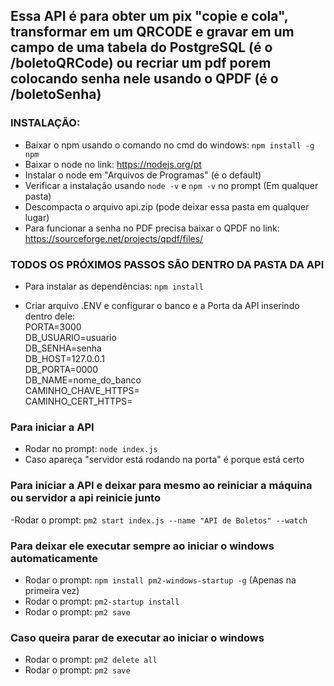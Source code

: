 ## Essa API é para obter um pix "copie e cola", transformar em um QRCODE e gravar em um campo de uma tabela do PostgreSQL (é o /boletoQRCode) ou recriar um pdf porem colocando senha nele usando o QPDF (é o /boletoSenha)

### INSTALAÇÃO:
- Baixar o npm usando o comando no cmd do windows: `npm install -g npm`
- Baixar o node no link: https://nodejs.org/pt
- Instalar o node em "Arquivos de Programas" (é o default)
- Verificar a instalação usando `node -v` e `npm -v` no prompt (Em qualquer pasta)
- Descompacta o arquivo api.zip (pode deixar essa pasta em qualquer lugar)
- Para funcionar a senha no PDF precisa baixar o QPDF no link: https://sourceforge.net/projects/qpdf/files/


### TODOS OS PRÓXIMOS PASSOS SÃO DENTRO DA PASTA DA API

- Para instalar as dependências: `npm install`

- Criar arquivo .ENV e configurar o banco e a Porta da API inserindo dentro dele:  
PORTA=3000  
DB_USUARIO=usuario  
DB_SENHA=senha  
DB_HOST=127.0.0.1  
DB_PORTA=0000  
DB_NAME=nome_do_banco  
CAMINHO_CHAVE_HTTPS=  
CAMINHO_CERT_HTTPS=  

### Para iniciar a API
- Rodar no prompt: `node index.js`
- Caso apareça "servidor está rodando na porta" é porque está certo

### Para iniciar a API e deixar para mesmo ao reiniciar a máquina ou servidor a api reinicie junto
-Rodar o prompt: `pm2 start index.js --name "API de Boletos" --watch`

### Para deixar ele executar sempre ao iniciar o windows automaticamente
- Rodar o prompt: `npm install pm2-windows-startup -g` (Apenas na primeira vez)
- Rodar o prompt: `pm2-startup install`
- Rodar o prompt: `pm2 save`

### Caso queira parar de executar ao iniciar o windows
- Rodar o prompt: `pm2 delete all`
- Rodar o prompt: `pm2 save`